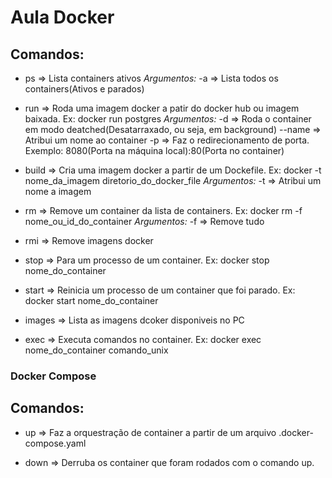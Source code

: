 # Aula Docker

## Comandos:

- ps => Lista containers ativos
 *Argumentos:*
  -a => Lista todos os containers(Ativos e parados)

- run => Roda uma imagem docker a patir do docker hub ou imagem baixada. Ex: docker run postgres
   *Argumentos:*
    -d => Roda o container em modo deatched(Desatarraxado, ou seja, em background)
    --name => Atribui um nome ao container
    -p => Faz o redirecionamento de porta. Exemplo: 8080(Porta na máquina local):80(Porta no container)

- build => Cria uma imagem docker a partir de um Dockefile. Ex: docker -t nome_da_imagem diretorio_do_docker_file
  *Argumentos:*
    -t => Atribui um nome a imagem

- rm => Remove um container da lista de containers. Ex: docker rm -f nome_ou_id_do_container
  *Argumentos:*
    -f => Remove tudo

- rmi => Remove imagens docker

- stop => Para um processo de um container. Ex: docker stop nome_do_container

- start => Reinicia um processo de um container que foi parado. Ex: docker start nome_do_container

- images => Lista as imagens dcoker disponiveis no PC

- exec => Executa comandos no container. Ex: docker exec nome_do_container comando_unix

### Docker Compose

## Comandos:

- up => Faz a orquestração de container a partir de um arquivo .docker-compose.yaml

- down => Derruba os container que foram rodados com o comando up.